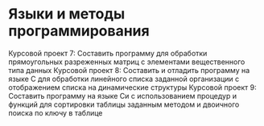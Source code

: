 # Языки и методы программирования
Курсовой проект 7: Составить программу для обработки прямоугольных разреженных матриц с элементами вещественного типа данных
Курсовой проект 8: Составить и отладить программу на языке С для обработки линейного списка заданной организации с отображением списка на динамические структуры
Курсовой проект 9: Составить программу на языке Си с использованием процедур и функций для сортировки таблицы заданным методом и двоичного поиска по ключу в таблице

